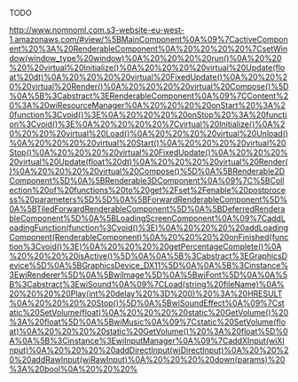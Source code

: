 TODO

http://www.nomnoml.com.s3-website-eu-west-1.amazonaws.com/#view/%5BMainComponent%0A%09%7CactiveComponent%20%3A%20RenderableComponent%0A%20%20%20%20%7CsetWindow(window_type%20window)%0A%20%20%20%20run()%0A%20%20%20%20virtual%20Initialize()%0A%20%20%20%20virtual%20Update(float%20dt)%0A%20%20%20%20virtual%20FixedUpdate()%0A%20%20%20%20virtual%20Render()%0A%20%20%20%20virtual%20Compose()%5D%0A%5B%3Cabstract%3ERenderableComponent%0A%09%7CContent%20%3A%20wiResourceManager%0A%20%20%20%20onStart%20%3A%20function%3Cvoid()%3E%0A%20%20%20%20onStop%20%3A%20function%3Cvoid()%3E%0A%20%20%20%20%7Cvirtual%20Initialize()%0A%20%20%20%20virtual%20Load()%0A%20%20%20%20virtual%20Unload()%0A%20%20%20%20virtual%20Start()%0A%20%20%20%20virtual%20Stop()%0A%20%20%20%20virtual%20FixedUpdate()%0A%20%20%20%20virtual%20Update(float%20dt)%0A%20%20%20%20virtual%20Render()%0A%20%20%20%20virtual%20Compose()%5D%0A%5BRenderable2DComponent%5D%0A%5BRenderable3DComponent%0A%09%7C%5BCollection%20of%20functions%20to%20get%2Fset%2Fenable%20postprocess%20parameters%5D%5D%0A%5BForwardRenderableComponent%5D%0A%5BTiledForwardRenderableComponent%5D%0A%5BDeferredRenderableComponent%5D%0A%5BLoadingScreenComponent%0A%09%7CaddLoadingFunction(function%3Cvoid()%3E)%0A%20%20%20%20addLoadingComponent(RenderableComponent)%0A%20%20%20%20onFinished(function%3Cvoid()%3E)%0A%20%20%20%20getPercentageComplete()%0A%20%20%20%20isActive()%5D%0A%0A%5B%3Cabstract%3EGraphicsDevice%5D%0A%5BGraphicsDevice_DX11%5D%0A%0A%5B%3Cinstance%3EwiRenderer%5D%0A%5BwiImage%5D%0A%5BwiFont%5D%0A%0A%5B%3Cabstract%3EwiSound%0A%09%7CLoad(string%20fileName)%0A%20%20%20%20Play(int%20delay%20%3D%200)%20%3A%20HRESULT%0A%20%20%20%20Stop()%5D%0A%5BwiSoundEffect%0A%09%7Cstatic%20SetVolume(float)%0A%20%20%20%20static%20GetVolume()%20%3A%20float%5D%0A%5BwiMusic%0A%09%7Cstatic%20SetVolume(float)%0A%20%20%20%20static%20GetVolume()%20%3A%20float%5D%0A%0A%5B%3Cinstance%3EwiInputManager%0A%09%7CaddXInput(wiXInput)%0A%20%20%20%20addDirectInput(wiDirectInput)%0A%20%20%20%20addRawInput(wiRawInput)%0A%20%20%20%20down(params)%20%3A%20bool%0A%20%20%20%